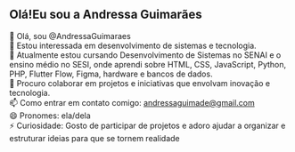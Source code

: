 ## Olá!Eu sou a Andressa Guimarães

👋 Olá, sou @AndressaGuimaraes <br>
👀 Estou interessada em desenvolvimento de sistemas e tecnologia.<br>
🌱 Atualmente estou cursando Desenvolvimento de Sistemas no SENAI e o ensino médio no SESI, onde aprendi sobre HTML, CSS, JavaScript, Python, PHP, Flutter Flow, Figma, hardware e bancos de dados.<br>
💞️ Procuro colaborar em projetos e iniciativas que envolvam inovação e tecnologia.<br>
📫 Como entrar em contato comigo: andressaguimade@gmail.com<br>
😄 Pronomes: ela/dela<br>
⚡ Curiosidade: Gosto de participar de projetos e adoro ajudar a organizar e estruturar ideias para que se tornem realidade<br>
